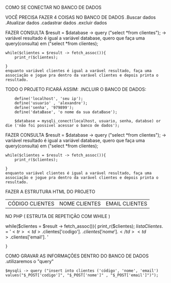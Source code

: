 COMO SE CONECTAR NO BANCO DE DADOS

<?php

$db = new mysqli('localhost, 'root, '979899' padaria');

ou

define('localhost', 'seu ip');
define('usuario' , 'alexandre');
define('senha', '979899');
define('dataBase', 'o nome da sua dataBase');

$database = mysqli_conect(localhost, usuario, senha, databse) or die ('não foi possivel acessar o banco de dados');
?>

VOCÊ PRECISA FAZER 4 COISAS NO BANCO DE DADOS
    .Buscar dados
    .Atualizar dados
    .cadastrar dados
    .excluir dados

FAZER CONSULTA
    $result = $database -> query ("select *from clientes"); 
    -> variável resultado é igual a variável database, quero que faça uma query(consulta) em ("select *from clientes);

    while($clientes = $result -> fetch_assoc()){
        print_r($clientes);
       
    }
    enquanto variável clientes é igual a varável resultado, faça uma associação e jogue pra dentro da varável clientes e depois printa o resultado.
    



TODO O PROJETO FICARÁ ASSIM:
    .INCLUIR O BANCO DE DADOS:

        define('localhost', 'seu ip');
        define('usuario' , 'alexandre');
        define('senha', '979899');
        define('dataBase', 'o nome da sua dataBase');
        
        $database = mysqli_conect(localhost, usuario, senha, databse) or die ('não foi possivel acessar o banco de dados');

FAZER CONSULTA
    $result = $database -> query ("select *from clientes"); 
    -> variável resultado é igual a variável database, quero que faça uma query(consulta) em ("select *from clientes);

    while($clientes = $result -> fetch_assoc()){
        print_r($clientes);
       
    }
    enquanto variável clientes é igual a varável resultado, faça uma associação e jogue pra dentro da varável clientes e depois printa o resultado.


FAZER A ESTRUTURA HTML DO PROJETO

<!DOCTYPE html>
<html lang="en">
<head>
    <meta charset="UTF-8">
    <meta http-equiv="X-UA-Compatible" content="IE=edge">
    <meta name="viewport" content="width=device-width, initial-scale=1.0">
    <title>Document</title>
</head>
<body>
    <table>
        <tr>
            <td >CÓDIGO CLIENTES </td>
            <td> NOME CLIENTES </td>
            <td> EMAIL CLIENTES </td>
        </tr>
    </table>
</body>
</html>
 

NO PHP ( ESTRUTA DE REPETIÇÃO COM WHILE )

while($clientes = $result -> fetch_assoc()){
    print_r($clientes);
        $listaClientes .= '<tr>
                                <td> .$clientes['codigo']. </td>
                                <td> .$clientes['nome']. </td>
                                <td> .$clientes['email']. </td>
                            </tr>'
       
    }

COMO GRAVAR AS INFORMAÇÕES DENTRO DO BANCO DE DADOS
    .utilizaremos o "query"

    $mysqli -> query ("insert into clientes ('código', 'nome', 'email') values("$_POST['codigo']", "$_POST['nome']" , "$_POST['email']")");


